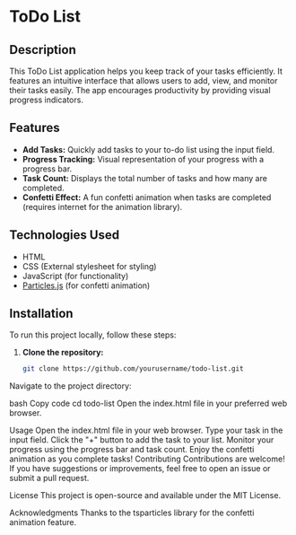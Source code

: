 # ToDo List

## Description

This ToDo List application helps you keep track of your tasks efficiently. It features an intuitive interface that allows users to add, view, and monitor their tasks easily. The app encourages productivity by providing visual progress indicators.

## Features

- **Add Tasks:** Quickly add tasks to your to-do list using the input field.
- **Progress Tracking:** Visual representation of your progress with a progress bar.
- **Task Count:** Displays the total number of tasks and how many are completed.
- **Confetti Effect:** A fun confetti animation when tasks are completed (requires internet for the animation library).

## Technologies Used

- HTML
- CSS (External stylesheet for styling)
- JavaScript (for functionality)
- [Particles.js](https://particles.js.org/) (for confetti animation)

## Installation

To run this project locally, follow these steps:

1. **Clone the repository:**

   ```bash
   git clone https://github.com/yourusername/todo-list.git
Navigate to the project directory:

bash
Copy code
cd todo-list
Open the index.html file in your preferred web browser.

Usage
Open the index.html file in your web browser.
Type your task in the input field.
Click the "+" button to add the task to your list.
Monitor your progress using the progress bar and task count.
Enjoy the confetti animation as you complete tasks!
Contributing
Contributions are welcome! If you have suggestions or improvements, feel free to open an issue or submit a pull request.

License
This project is open-source and available under the MIT License.

Acknowledgments
Thanks to the tsparticles library for the confetti animation feature.
